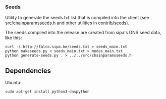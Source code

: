 ### Seeds ###

Utility to generate the seeds.txt list that is compiled into the client
(see [src/chainparamsseeds.h](/src/chainparamsseeds.h) and other utilities in [contrib/seeds](/contrib/seeds)).

The seeds compiled into the release are created from sipa's DNS seed data, like this:

    curl -s http://falco.sipa.be/seeds.txt > seeds_main.txt
    python makeseeds.py < seeds_main.txt > nodes_main.txt
    python generate-seeds.py . > ../../src/chainparamsseeds.h

## Dependencies

Ubuntu:

    sudo apt-get install python3-dnspython


